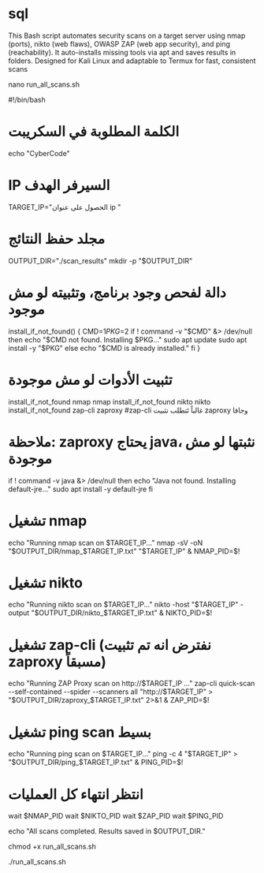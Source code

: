 # sql
This Bash script automates security scans on a target server using nmap (ports), nikto (web flaws), OWASP ZAP (web app security), and ping (reachability). It auto-installs missing tools via apt and saves results in folders. Designed for Kali Linux and adaptable to Termux for fast, consistent scans

nano run_all_scans.sh

  #!/bin/bash

# الكلمة المطلوبة في السكريبت
echo "CyberCode"

# IP السيرفر الهدف
TARGET_IP="الحصول على عنوان ip "

# مجلد حفظ النتائج
OUTPUT_DIR="./scan_results"
mkdir -p "$OUTPUT_DIR"

# دالة لفحص وجود برنامج، وتثبيته لو مش موجود
install_if_not_found() {
    CMD=$1
    PKG=$2
    if ! command -v "$CMD" &> /dev/null
    then
        echo "$CMD not found. Installing $PKG..."
        sudo apt update
        sudo apt install -y "$PKG"
    else
        echo "$CMD is already installed."
    fi
}

# تثبيت الأدوات لو مش موجودة
install_if_not_found nmap nmap
install_if_not_found nikto nikto
install_if_not_found zap-cli zaproxy   #zap-cli غالباً تَتطلب تثبيت zaproxy وجافا

# ملاحظة: zaproxy يحتاج java، نثبتها لو مش موجودة
if ! command -v java &> /dev/null
then
    echo "Java not found. Installing default-jre..."
    sudo apt install -y default-jre
fi

# تشغيل nmap
echo "Running nmap scan on $TARGET_IP..."
nmap -sV -oN "$OUTPUT_DIR/nmap_$TARGET_IP.txt" "$TARGET_IP" &
NMAP_PID=$!

# تشغيل nikto
echo "Running nikto scan on $TARGET_IP..."
nikto -host "$TARGET_IP" -output "$OUTPUT_DIR/nikto_$TARGET_IP.txt" &
NIKTO_PID=$!

# تشغيل zap-cli (نفترض انه تم تثبيت zaproxy مسبقاً)
echo "Running ZAP Proxy scan on http://$TARGET_IP ..."
zap-cli quick-scan --self-contained --spider --scanners all "http://$TARGET_IP" > "$OUTPUT_DIR/zaproxy_$TARGET_IP.txt" 2>&1 &
ZAP_PID=$!

# تشغيل ping scan بسيط
echo "Running ping scan on $TARGET_IP..."
ping -c 4 "$TARGET_IP" > "$OUTPUT_DIR/ping_$TARGET_IP.txt" &
PING_PID=$!

# انتظر انتهاء كل العمليات
wait $NMAP_PID
wait $NIKTO_PID
wait $ZAP_PID
wait $PING_PID

echo "All scans completed. Results saved in $OUTPUT_DIR."


chmod +x run_all_scans.sh

./run_all_scans.sh
